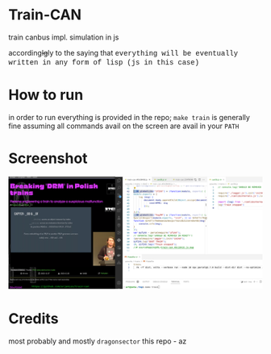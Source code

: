 Train-CAN
=

train canbus impl. simulation in js

according<strike>lg</strike>ly to the saying that
<span style="font-family: 'courier new'"> everything will be eventually written in any form of lisp (js in this case)</span>

How to run
=

in order to run everything is provided in the repo; `make train` is generally fine assuming all commands avail on the screen are avail in your `PATH`

Screenshot
=

![__OD](./ccc23--37c3-12142_OD.png)

Credits
=

most probably and mostly `dragonsector`
this repo - az
